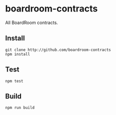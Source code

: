 # boardroom-contracts
All BoardRoom contracts.

## Install
```
git clone http://github.com/boardroom-contracts
npm install
```

## Test
```
npm test
```

## Build
```
npm run build
```
